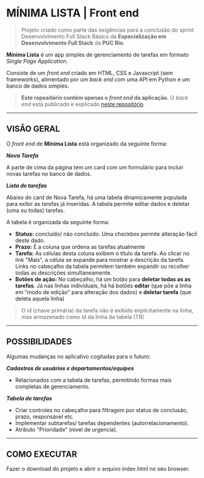 
# MÍNIMA LISTA | Front end

> Projeto criado como parte das exigências para a conclusão do sprint Desenvolvimento Full Stack Básico da **Especialização em Desenvolvimento Full Stack** da **PUC Rio**.

**Mínima Lista** é um app simples de gerenciamento de tarefas em formato *Single Page Application*.

Consiste de um *front end* criado em HTML, CSS e Javascript (sem frameworks), alimentado por um *back end* com uma API em Python e um banco de dados simples.

> **Este repositório contém apenas o *front end* da aplicação.**
> O *back end* está publicado e explicado [neste repositório](http://placeholder.com).

---
## VISÃO GERAL

O *front end* de **Mínima Lista** está organizado da seguinte forma:


***Nova Tarefa***

A parte de cima da página tem um card com um formulário para incluir novas tarefas no banco de dados. 


***Lista de tarefas***

Abaixo do card de Nova Tarefa, há uma tabela dinamicamente populada para exibir as tarefas já inseridas. A tabela permite editar dados e deletar (uma ou todas) tarefas.

A tabela é organizada da seguinte forma:
- **Status:** concluído/ não concluído. Uma checkbox permite alteração fácil deste dado.
- **Prazo:** É a coluna que ordena as tarefas atualmente
- **Tarefa:** As células desta coluna exibem o título da tarefa. Ao clicar no link "Mais", a célula se expande para mostrar a descrição da tarefa. Links no cabeçalho da tabela permitem também expandir ou recolher todas as descrições simultaneamente.
- **Botões de ação:** No cabeçalho, há um botão para **deletar todas as as tarefas**. Já nas linhas individuais, há há botôes **editar** (que põe a linha em "modo de edição" para alteração dos dados) e **deletar tarefa** (que deleta aquela linha)
>O id (chave primária) da tarefa não é exibido explicitamente na linha, mas armazenado como id da linha da tabela (TR)

---
## POSSIBILIDADES
Algumas mudanças no aplicativo cogitadas para o futuro:

***Cadastros de usuários e departamentos/equipes***
- Relacionados com a tabela de tarefas, permitindo formas mais completas de gerenciamento. 

***Tabela de tarefas***
- Criar controles no cabeçalho para filtragem por status de conclusão, prazo, responsável etc.
- Implementar subtarefas/ tarefas dependentes (autorrelacionamento).
- Atributo "Prioridade" (nivel de urgencia).
---
## COMO EXECUTAR


Fazer o download do projeto e abrir o arquivo index.html no seu browser.
